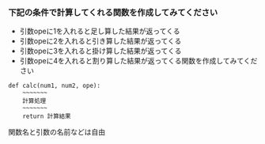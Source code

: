 ### 下記の条件で計算してくれる関数を作成してみてください
 * 引数opeに1を入れると足し算した結果が返ってくる
 * 引数opeに2を入れると引き算した結果が返ってくる
 * 引数opeに3を入れると掛け算した結果が返ってくる
 * 引数opeに4を入れると割り算した結果が返ってくる関数を作成してみてください

```{python}
def calc(num1, num2, ope):
    ~~~~~~~
    計算処理
    ~~~~~~~    
    return 計算結果
```
関数名と引数の名前などは自由
